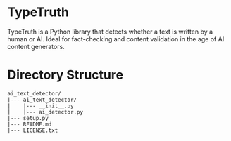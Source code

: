 # TypeTruth
TypeTruth is a Python library that detects whether a text is written by a human or AI. Ideal for fact-checking and content validation in the age of AI content generators.
# Directory Structure
```
ai_text_detector/
|--- ai_text_detector/
|    |--- __init__.py
|    |--- ai_detector.py
|--- setup.py
|--- README.md
|--- LICENSE.txt
```
